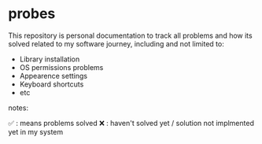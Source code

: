 #  probes
This repository is personal documentation to track all problems and how its solved related to my software journey, including and not limited to: 
- Library installation 
- OS permissions problems
- Appearence settings
- Keyboard shortcuts
- etc


notes: 

✅ : means problems solved 
❌ : haven't solved yet / solution not implmented yet in my system 
